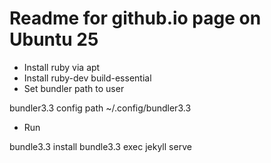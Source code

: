 # Readme for github.io page on Ubuntu 25

* Install ruby via apt
* Install ruby-dev build-essential
* Set bundler path to user

bundler3.3 config path ~/.config/bundler3.3

* Run

bundle3.3 install
bundle3.3 exec jekyll serve